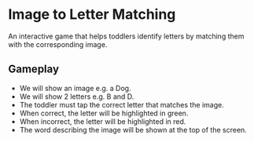 # Image to Letter Matching

An interactive game that helps toddlers identify letters by matching them with the corresponding image.

## Gameplay

- We will show an image e.g. a Dog.
- We will show 2 letters e.g. B and D.
- The toddler must tap the correct letter that matches the image.
- When correct, the letter will be highlighted in green.
- When incorrect, the letter will be highlighted in red.
- The word describing the image will be shown at the top of the screen.